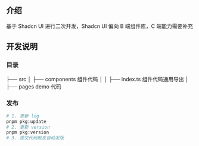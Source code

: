 ## 介绍

基于 Shadcn UI 进行二次开发，Shadcn UI 偏向 B 端组件库，C 端能力需要补充

## 开发说明

### 目录

├── src
│ ├── components 组件代码
│ │ ├── index.ts 组件代码通用导出
│ ├── pages demo 代码

### 发布

```bash
# 1. 更新 log
pnpm pkg:update
# 2. 更新 version
pnpm pkg:version
# 3. 提交代码触发自动发版
```
